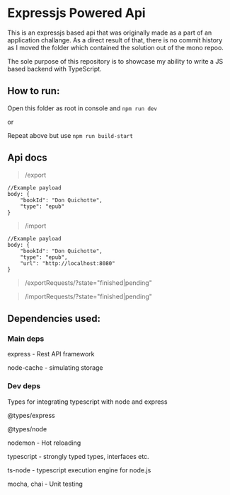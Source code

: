 # Expressjs Powered Api

This is an expressjs based api that was originally made as a part of an application challange.
As a direct result of that, there is no commit history as I moved the folder which contained the solution out of the mono repoo.

The sole purpose of this repository is to showcase my ability to write a JS based backend with TypeScript.

## How to run:

Open this folder as root in console and  ```npm run dev```

or

Repeat above but use ```npm run build-start```

## Api docs

> /export

```
//Example payload
body: {
	"bookId": "Don Quichotte",
	"type": "epub"
}
```

> /import

```
//Example payload
body: {
	"bookId": "Don Quichotte",
	"type": "epub",
    "url": "http://localhost:8080"
}
```

> /exportRequests/?state="finished|pending"

> /importRequests/?state="finished|pending"

## Dependencies used:

### Main deps
express - Rest API framework

node-cache - simulating storage


### Dev deps
Types for integrating typescript with node and express

@types/express

@types/node

nodemon - Hot reloading

typescript - strongly typed types, interfaces etc.

ts-node - typescript execution engine for node.js

mocha, chai - Unit testing
